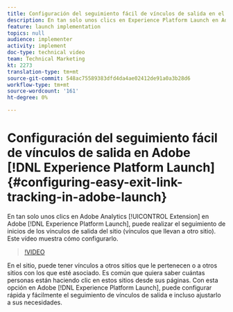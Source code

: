 ```yaml
---
title: Configuración del seguimiento fácil de vínculos de salida en el Experience Platform Launch
description: En tan solo unos clics en Experience Platform Launch en Adobe Analytics Extension, puede realizar el seguimiento de inicios de los vínculos de salida del sitio (vínculos que llevan a otro sitio). Este vídeo muestra cómo configurarlo.
feature: launch implementation
topics: null
audience: implementer
activity: implement
doc-type: technical video
team: Technical Marketing
kt: 2273
translation-type: tm+mt
source-git-commit: 548ac75589383dfd4da4ae02412de91a0a3b28d6
workflow-type: tm+mt
source-wordcount: '161'
ht-degree: 0%

---
```



# Configuración del seguimiento fácil de vínculos de salida en Adobe [!DNL Experience Platform Launch] {#configuring-easy-exit-link-tracking-in-adobe-launch}

En tan solo unos clics en Adobe Analytics [!UICONTROL Extension] en Adobe [!DNL Experience Platform Launch], puede realizar el seguimiento de inicios de los vínculos de salida del sitio (vínculos que llevan a otro sitio). Este vídeo muestra cómo configurarlo.

>[!VIDEO](https://video.tv.adobe.com/v/25763/?quality=12)

En el sitio, puede tener vínculos a otros sitios que le pertenecen o a otros sitios con los que esté asociado. Es común que quiera saber cuántas personas están haciendo clic en estos sitios desde sus páginas. Con esta opción en Adobe [!DNL Experience Platform Launch], puede configurar rápida y fácilmente el seguimiento de vínculos de salida e incluso ajustarlo a sus necesidades.
